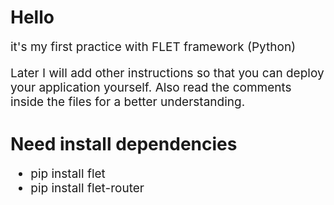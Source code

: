 <h1>Hello</h1>
<p style="font-size: 19px;">it's my first practice with FLET framework (Python)</p>

<p style="font-size: 19px;">Later I will add other instructions so that you can deploy your application yourself. 
Also read the comments inside the files for a better understanding.</p>


<h1>Need install dependencies</h1>
<ul  style="font-size: 19px;">
    <li>pip install flet</li>
    <li>pip install flet-router</li>
</ul>
